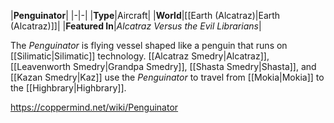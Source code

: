 |**Penguinator**|
|-|-|
|**Type**|Aircraft|
|**World**|[[Earth (Alcatraz)\|Earth (Alcatraz)]]|
|**Featured In**|*Alcatraz Versus the Evil Librarians*|

The *Penguinator* is flying vessel shaped like a penguin that runs on [[Silimatic\|Silimatic]] technology.
[[Alcatraz Smedry\|Alcatraz]], [[Leavenworth Smedry\|Grandpa Smedry]], [[Shasta Smedry\|Shasta]], and [[Kazan Smedry\|Kaz]] use the *Penguinator* to travel from [[Mokia\|Mokia]] to the [[Highbrary\|Highbrary]].



https://coppermind.net/wiki/Penguinator